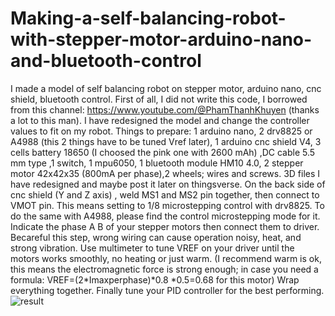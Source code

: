 # Making-a-self-balancing-robot-with-stepper-motor-arduino-nano-and-bluetooth-control
I made a model of self balancing robot on stepper motor, arduino nano, cnc shield, bluetooth control.
First of all, I did not write this code, I borrowed from this channel: https://www.youtube.com/@PhamThanhKhuyen (thanks a lot to this man). I have redesigned the model and change the controller values to fit on my robot.
Things to prepare: 1 arduino nano, 2 drv8825 or A4988 (this 2 things have to be tuned Vref later), 1 arduino cnc shield V4, 3 cells battery 18650 (I choosed the pink one with 2600 mAh) ,DC cable 5.5 mm type ,1 switch, 1 mpu6050, 1 bluetooth module HM10 4.0, 2 stepper motor 42x42x35 (800mA per phase),2 wheels; wires and screws.
3D files I have redesigned and maybe post it later on thingsverse.
On the back side of cnc shield (Y and Z axis) , weld MS1 and MS2 pin together, then connect to VMOT pin. This means setting to 1/8 microstepping control with drv8825. To do the same with A4988, please find the control microstepping mode for it.
Indicate the phase A B of your stepper motors then connect them to driver. Becareful this step, wrong wiring can cause operation noisy, heat, and strong vibration. Use multimeter to tune VREF on your driver until the motors works smoothly, no heating or just warm. (I recommend warm is ok, this means the electromagnetic force is strong enough; in case you need a formula: VREF=(2*Imaxperphase)*0.8 *0.5=0.68 for this motor)
Wrap everything together. Finally tune your PID controller for the best performing.
![result](https://github.com/Triplehittrick/Making-a-self-balancing-robot-with-stepper-motor-arduino-nano-and-bluetooth-control/assets/172620782/ee6f5c46-28d9-49dc-b044-18642b2d99c0)
